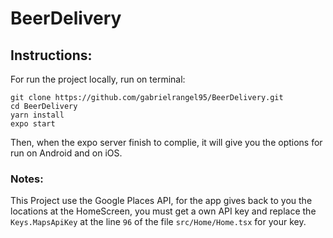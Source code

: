 # BeerDelivery

## Instructions:
For run the project locally, run on terminal: 
```
git clone https://github.com/gabrielrangel95/BeerDelivery.git
cd BeerDelivery
yarn install
expo start
```
Then, when the expo server finish to complie, it will give you the options for run on Android and on iOS.

### Notes:
This Project use the Google Places API, for the app gives back to you the locations at the HomeScreen, you must get a own API key and replace the `Keys.MapsApiKey` at the line `96` of the file `src/Home/Home.tsx` for your key.
